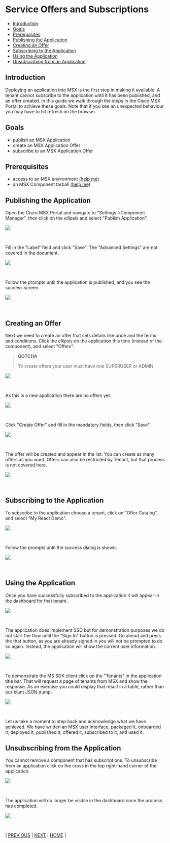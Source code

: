 # Service Offers and Subscriptions
* [Introduction](#introduction)
* [Goals](#goals)
* [Prerequisites](#prerequisites)
* [Publishing the Application](#publishing-the-application)
* [Creating an Offer](#creating-an-offer)
* [Subscribing to the Application](#subscribing-to-the-application)
* [Using the Application](#using-the-application)
* [Unsubscribing from an Application](#unsubscribing-from-the-application) 


## Introduction
Deploying an application into MSX is the first step in making it available. A tenant cannot subscribe to the application until it has been published, and an offer created. In this guide we walk through the steps in the Cisco MSX Portal to achieve these goals. Note that if you see an unexpected behaviour you may have to hit refresh on the browser.


## Goals
* publish an MSX Application
* create an MSX Application Offer
* subscribe to an MSX Application Offer


## Prerequisites
* access to an MSX environment [(help me)](../01-msx-developer-program-basics/02-getting-access-to-an-msx-environment.md)
* an MSX Component tarball [(help me)](artifacts/reactssosdkdemo-1.0.0-component.tar.gz)


## Publishing the Application
Open the Cisco MSX Portal and navigate to "Settings->Component Manager", then click on the ellipsis and select "Publish Application".

![](images/publishing-1.png?raw=true)

<br>

Fill in the "Label" field and click "Save". The "Advanced Settings" are not covered in the document.

![](images/publishing-2.png?raw=true)

<br>

Follow the prompts until the application is published, and you see the success screen.

![](images/publishing-3.png?raw=true)

<br>


## Creating an Offer
Next we need to create an offer that sets details like price and the terms and conditions. Click the ellipsis on the application this time (instead of the component), and select "Offers".

> **GOTCHA**
>
> To create offers your user must have role SUPERUSER or ADMIN.

![](images/offering-1.png?raw=true)

<br>

As this is a new application there are no offers yet.

![](images/offering-2.png?raw=true)

<br>

Click "Create Offer" and fill in the mandatory fields, then click "Save".

![](images/offering-3.png?raw=true)

<br>

The offer will be created and appear in the list. You can create as many offers as you want. Offers can also be restricted by Tenant, but that process is not covered here.

![](images/offering-4.png?raw=true)

<br>


## Subscribing to the Application
To subscribe to the application choose a tenant, click on "Offer Catalog", and select "My React Demo".

![](images/subscribing-1.png?raw=true)

<br>


Follow the prompts until the success dialog is shown. 

![](images/subscribing-2.png?raw=true)

<br>

## Using the Application
Once you have successfully subscribed to the application it will appear in the dashboard for that tenant.

![](images/using-1.png?raw=true)

<br>

The application does implement SSO but for demonstration purposes we do not start the flow until the "Sign In" button is pressed. Go ahead and press the that button, as you are already signed in you will not be prompted to do so again. Instead, the application will show the current user information.

![](images/using-2.png?raw=true)

<br>

To demonstrate the MS SDK client click on the "Tenants" in the application title bar. That will request a page of tenants from MSX and show the response. As an exercise you could display that result in a table, rather than our blunt JSON dump. 

![](images/using-3.png?raw=true)

<br>

Let us take a moment to step back and acknowledge what we have achieved. We have written an MSX user interface, packaged it, onboarded it, deployed it, published it, offered it, subscribed to it, and used it.


## Unsubscribing from the Application
You cannot remove a component that has subscriptions. To unsubscribe from an application click on the cross in the top right-hand corner of the application.

![](images/unsubscribing-1.png?raw=true)

<br>

The application will no longer be visible in the dashboard once the process has completed.

![](images/unsubscribing-2.png?raw=true)

<br>


| [PREVIOUS](04-onboarding-and-deploying-components.md) | [NEXT](06-choosing-between-java-and-go.md) | [HOME](../index.md#msx-component-manager) |
